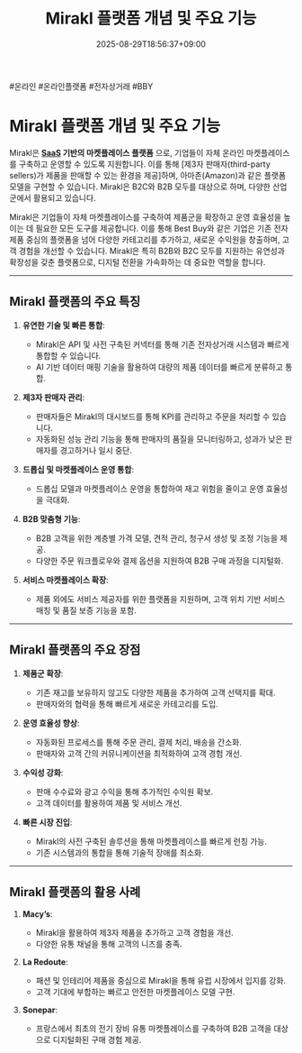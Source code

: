 ﻿---
title: "**Mirakl 플랫폼 개념 및 주요 기능**"
date: 2025-08-29T18:56:37+09:00
lastmod: 2025-08-29T18:56:37+09:00
type: docs
sidebar:
  open: true
weight: 4
---
<div style="display:none">
  <meta property="article:published_time" content="2025-08-29T09:56:37Z" />
  <meta property="article:modified_time" content="2025-08-29T09:56:37Z" />
</div>
#온라인 #온라인플랫폼 #전자상거래 #BBY 

# **Mirakl 플랫폼 개념 및 주요 기능**

Mirakl은 **[SaaS](/industry-study/saas/) 기반의 마켓플레이스 플랫폼** 으로, 기업들이 자체 온라인 마켓플레이스를 구축하고 운영할 수 있도록 지원합니다. 이를 통해 [제3자 판매자(third-party sellers)가 제품을 판매할 수 있는 환경을 제공]하며, 아마존(Amazon)과 같은 플랫폼 모델을 구현할 수 있습니다. Mirakl은 B2C와 B2B 모두를 대상으로 하며, 다양한 산업군에서 활용되고 있습니다.

Mirakl은 기업들이 자체 마켓플레이스를 구축하여 제품군을 확장하고 운영 효율성을 높이는 데 필요한 모든 도구를 제공합니다. 이를 통해 Best Buy와 같은 기업은 기존 전자제품 중심의 플랫폼을 넘어 다양한 카테고리를 추가하고, 새로운 수익원을 창출하며, 고객 경험을 개선할 수 있습니다. Mirakl은 특히 B2B와 B2C 모두를 지원하는 유연성과 확장성을 갖춘 플랫폼으로, 디지털 전환을 가속화하는 데 중요한 역할을 합니다.

---
## **Mirakl 플랫폼의 주요 특징**

1. **유연한 기술 및 빠른 통합**:
    
    - Mirakl은 API 및 사전 구축된 커넥터를 통해 기존 전자상거래 시스템과 빠르게 통합할 수 있습니다.
    - AI 기반 데이터 매핑 기술을 활용하여 대량의 제품 데이터를 빠르게 분류하고 통합.

2. **제3자 판매자 관리**:
    
    - 판매자들은 Mirakl의 대시보드를 통해 KPI를 관리하고 주문을 처리할 수 있습니다.
    - 자동화된 성능 관리 기능을 통해 판매자의 품질을 모니터링하고, 성과가 낮은 판매자를 경고하거나 일시 중단.

3. **드롭십 및 마켓플레이스 운영 통합**:
    
    - 드롭십 모델과 마켓플레이스 운영을 통합하여 재고 위험을 줄이고 운영 효율성을 극대화.

4. **B2B 맞춤형 기능**:
    
    - B2B 고객을 위한 계층별 가격 모델, 견적 관리, 청구서 생성 및 조정 기능을 제공.
    - 다양한 주문 워크플로우와 결제 옵션을 지원하여 B2B 구매 과정을 디지털화.

5. **서비스 마켓플레이스 확장**:
    
    - 제품 외에도 서비스 제공자를 위한 플랫폼을 지원하며, 고객 위치 기반 서비스 매칭 및 품질 보증 기능을 포함.

---
## **Mirakl 플랫폼의 주요 장점**

1. **제품군 확장**:
    
    - 기존 재고를 보유하지 않고도 다양한 제품을 추가하여 고객 선택지를 확대.
    - 판매자와의 협력을 통해 빠르게 새로운 카테고리를 도입.

2. **운영 효율성 향상**:
    
    - 자동화된 프로세스를 통해 주문 관리, 결제 처리, 배송을 간소화.
    - 판매자와 고객 간의 커뮤니케이션을 최적화하여 고객 경험 개선.

3. **수익성 강화**:
    
    - 판매 수수료와 광고 수익을 통해 추가적인 수익원 확보.
    - 고객 데이터를 활용하여 제품 및 서비스 개선.

4. **빠른 시장 진입**:
    
    - Mirakl의 사전 구축된 솔루션을 통해 마켓플레이스를 빠르게 런칭 가능.
    - 기존 시스템과의 통합을 통해 기술적 장애를 최소화.

---
## **Mirakl 플랫폼의 활용 사례**

1. **Macy’s**:
    
    - Mirakl을 활용하여 제3자 제품을 추가하고 고객 경험을 개선.
    - 다양한 유통 채널을 통해 고객의 니즈를 충족.

2. **La Redoute**:
    
    - 패션 및 인테리어 제품을 중심으로 Mirakl을 통해 유럽 시장에서 입지를 강화.
    - 고객 기대에 부합하는 빠르고 안전한 마켓플레이스 모델 구현.

3. **Sonepar**:
    
    - 프랑스에서 최초의 전기 장비 유통 마켓플레이스를 구축하여 B2B 고객을 대상으로 디지털화된 구매 경험 제공.
